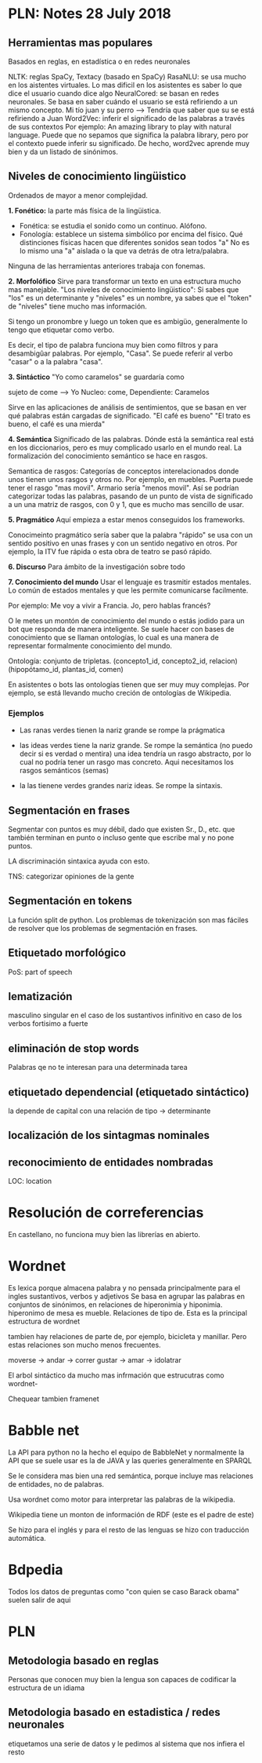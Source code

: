 # PLN: Notes 28 July 2018

## Herramientas mas populares 
Basados en reglas, en estadística o en redes neuronales

NLTK: reglas
SpaCy, Textacy (basado en SpaCy)
RasaNLU: se usa mucho en los aistentes virtuales. Lo mas dificil en los asistentes es saber lo que dice el usuario cuando dice algo
NeuralCored: se basan en redes neuronales. Se basa en saber cuándo el usuario se está refiriendo a un mismo concepto.
    Mi tío juan y su perro --> Tendría que saber que su se está refiriendo a Juan
Word2Vec: inferir el significado de las palabras a través de sus contextos
  Por ejemplo: An amazing library to play with natural language. 
  Puede que no sepamos que significa la palabra library, pero por el contexto puede inferir su significado. De hecho, word2vec aprende muy bien y da un listado de sinónimos.
  
  
 
 ## Niveles de conocimiento lingüistico
 
 Ordenados de mayor a menor complejidad.
 
 **1. Fonético:** la parte más física de la lingüistica. 
  - Fonética: se estudia el sonido como un continuo. Alófono. 
  - Fonología: establece un sistema simbólico por encima del físico. Qué distinciones físicas hacen que diferentes sonidos sean todos "a"
  No es lo mismo una "a" aislada o la que va detrás de otra letra/palabra.

Ninguna de las herramientas anteriores trabaja con fonemas.

 **2. Morfolófico**
 Sirve para transformar un texto en una estructura mucho mas manejable.
 "Los niveles de conocimiento lingüistico": Si sabes que "los" es un determinante y "niveles" es un nombre, ya sabes que el "token" de "niveles" tiene mucho mas información.
 
 Si tengo un pronombre y luego un token que es ambigüo, generalmente lo tengo que etiquetar como verbo.
 
 Es decir, el tipo de palabra funciona muy bien como filtros y para desambigûar palabras. Por ejemplo, "Casa". Se puede referir al verbo "casar" o a la palabra "casa".
 
 **3. Sintáctico**
 "Yo como caramelos" se guardaría como 
 
 sujeto de come --> Yo
 Nucleo: come, Dependiente: Caramelos
 
 Sirve en las aplicaciones de análisis de sentimientos, que se basan en ver qué palabras están cargadas de significado.
 "El café es bueno"
 "El trato es bueno, el café es una mierda"
 
 **4. Semántica**
 Significado de las palabras.
 Dónde está la semántica real está en los diccionarios, pero es muy complicado usarlo en el mundo real.
 La formalización del conocimiento semántico se hace en rasgos. 
 
 Semantica de rasgos: Categorías de conceptos interelacionados donde unos tienen unos rasgos y otros no.
 Por ejemplo, en muebles. Puerta puede tener el rasgo "mas movil". Armario sería "menos movil".
 Así se podrían categorizar todas las palabras, pasando de un punto de vista de significado a un una matriz de rasgos, con 0 y 1, que es mucho mas sencillo de usar.
 
 **5. Pragmático**
 Aquí empieza a estar menos conseguidos los frameworks.
 
 Conocimeinto pragmático sería saber que la palabra "rápido" se usa con un sentido positivo en unas frases y con un sentido negativo en otros.
 Por ejemplo, la ITV fue rápida o esta obra de teatro se pasó rápido.
 
 **6. Discurso**
 Para ámbito de la investigación sobre todo
 
 **7. Conocimiento del mundo**
 Usar el lenguaje es trasmitir estados mentales.
 Lo común de estados mentales y que les permite comunicarse facilmente.
 
 Por ejemplo: Me voy a vivir a Francia. Jo, pero hablas francés?
 
 O le metes un montón de conocimiento del mundo o estás jodido para un bot que responda de manera inteligente.
 Se suele hacer con bases de conocimiento que se llaman ontologías, lo cual es una manera de representar formalmente conocimiento del mundo.
 
 Ontología: conjunto de tripletas.
 (concepto1_id, concepto2_id, relacion) 
 (hipopótamo_id, plantas_id, comen)
 
 En asistentes o bots las ontologías tienen que ser muy muy complejas.
 Por ejemplo, se está llevando mucho creción de ontologías de Wikipedia.
 
 
### Ejemplos 

- Las ranas verdes tienen la nariz grande
se rompe la prágmatica

- las ideas verdes tiene la nariz grande.
Se rompe la semántica (no puedo decir si es verdad o mentira)
una idea tendría un rasgo abstracto, por lo cual no podría tener un rasgo mas concreto.
Aqui necesitamos los rasgos semánticos (semas)

- la las tienene verdes grandes nariz ideas.
Se rompe la sintaxis.

## Segmentación en frases
Segmentar con puntos es muy débil, dado que existen Sr., D., etc. que también terminan en punto o incluso gente que escribe mal y no pone puntos.

LA discriminación sintaxica ayuda con esto.

TNS: categorizar opiniones de la gente

## Segmentación en tokens
La función split de python.
Los problemas de tokenización son mas fáciles de resolver que los problemas de segmentación en frases.

## Etiquetado morfológico
PoS: part of speech

## lematización
masculino singular en el caso de los sustantivos
infinitivo en caso de los verbos
fortisimo a fuerte

## eliminación de stop words
Palabras qe no te interesan para una determinada tarea

## etiquetado dependencial (etiquetado sintáctico)
la depende de capital con una relación de tipo -> determinante

## localización de los sintagmas nominales

## reconocimiento de entidades nombradas
LOC: location

# Resolución de correferencias
En castellano, no funciona muy bien las librerías en abierto.



# Wordnet 
Es lexica porque almacena palabra y no 
pensada principalmente para el ingles
sustantivos, verbos y adjetivos
Se basa en agrupar las palabras en conjuntos de sinónimos, en relaciones de hiperonimia y hiponimia.
hiperonimo de mesa es mueble. Relaciones de tipo de. Esta es la principal estructura de wordnet

tambien hay relaciones de parte de, por ejemplo, bicicleta y manillar. Pero estas relaciones son mucho menos frecuentes.

moverse -> andar -> correr
gustar -> amar -> idolatrar


El arbol sintáctico da mucho mas infrmación que estrucutras como wordnet-

Chequear tambien framenet

# Babble net 

La API para python no la hecho el equipo de BabbleNet y normalmente la API que se suele usar es la de JAVA
y las queries generalmente en SPARQL

Se le considera mas bien una red semántica, porque incluye mas relaciones de entidades, no de palabras.

Usa wordnet como motor para interpretar las palabras de la wikipedia.

Wikipedia tiene un monton de información de RDF (este es el padre de este)

Se hizo para el inglés  y para el resto de las lenguas se hizo con traducción automática.


# Bdpedia 


Todos los datos de preguntas como "con quien se caso Barack obama" suelen salir de aqui

# PLN
## Metodologia basado en reglas
Personas que conocen muy bien la lengua son capaces de codificar la estructura de un idiama


## Metodologia basado en estadistica / redes neuronales
etiquetamos una serie de datos y le pedimos al sistema que nos infiera el resto


